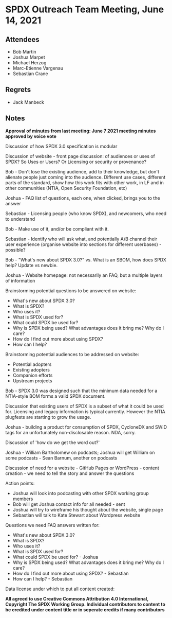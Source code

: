# SPDX Outreach Team Meeting, June 14, 2021

## Attendees

* Bob Martin
* Joshua Marpet
* Michael Herzog
* Marc-Etienne Vargenau
* Sebastian Crane

## Regrets

* Jack Manbeck

## Notes

**Approval of minutes from last meeting: June 7 2021 meeting minutes approved by voice vote**

Discussion of how SPDX 3.0 specification is modular

Discussion of website - front page discussion: of audiences or uses of SPDX? So Uses or Users? Or Licensing or security or provenance?

Bob - Don't lose the existing audience, add to their knowledge, but don't alienate people just coming into the audience. Different use cases, different parts of the standard, show how this work fits with other work, in LF and in other communities (NTIA, Open Security Foundation, etc)

Joshua - FAQ list of questions, each one, when clicked, brings you to the answer

Sebastian - Licensing people (who know SPDX), and newcomers, who need to understand

Bob - Make use of it, and/or be compliant with it.

Sebastian - Identify who will ask what, and potentially A/B channel their user experience (organise website into sections for different userbases) - possible?

Bob - "What's new about SPDX 3.0?" vs. What is an SBOM, how does SPDX help? Update vs newbie.

Joshua - Website homepage: not necessarily an FAQ, but a multiple layers of information

Brainstorming potential questions to be answered on website:

* What's new about SPDX 3.0?
* What is SPDX?
* Who uses it?
* What is SPDX used for?
* What could SPDX be used for?
* Why is SPDX being used? What advantages does it bring me? Why do I care?
* How do I find out more about using SPDX?
* How can I help?

Brainstorming potential audiences to be addressed on website:

* Potential adopters
* Existing adopters
* Companion efforts
* Upstream projects

Bob - SPDX 3.0 was designed such that the minimum data needed for a NTIA-style BOM forms a valid SPDX document.

Discussion that existing users of SPDX is a subset of what it could be used for. Licensing and legacy information is typical currently. However the NTIA plugfests are starting to grow the usage.

Joshua - building a product for consumption of SPDX, CycloneDX and SWID tags for an unfortunately non-disclosable reason. NDA, sorry.

Discussion of 'how do we get the word out?'

Joshua - William Bartholomew on podcasts; Joshua will get William on some podcasts - Sean Barnum, another on podcasts

Discussion of need for a website - GitHub Pages or WordPress - content creation - we need to tell the story and answer the questions

Action points:
* Joshua will look into podcasting with other SPDX working group members
* Bob will get Joshua contact info for all needed - sent
* Joshua will try to wireframe his thought about the website, single page
* Sebastian will talk to Kate Stewart about Wordpress website

Questions we need FAQ answers written for:

* What's new about SPDX 3.0?
* What is SPDX?
* Who uses it?
* What is SPDX used for?
* What could SPDX be used for? - Joshua
* Why is SPDX being used? What advantages does it bring me? Why do I care?
* How do I find out more about using SPDX?  - Sebastian
* How can I help? - Sebastian

Data license under which to put all content created:

**All agreed to use Creative Commons Attribution 4.0 International, Copyright The SPDX Working Group. Individual contributors to content to be credited under content title or in seperate credits if many contributors**
